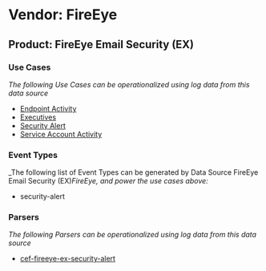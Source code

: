 Vendor: FireEye
===============
Product: FireEye Email Security (EX)
------------------------------------

### Use Cases

_The following Use Cases can be operationalized using log data from this data source_

* [Endpoint Activity](../UseCases/usecase_endpoint_activity.md)
* [Executives](../UseCases/usecase_executives.md)
* [Security Alert](../UseCases/usecase_security_alert.md)
* [Service Account Activity](../UseCases/usecase_service_account_activity.md)


### Event Types

_The following list of Event Types can be generated by Data Source FireEye Email Security (EX)_FireEye, and power the use cases above:_

- security-alert


### Parsers

_The following Parsers can be operationalized using log data from this data source_

* [cef-fireeye-ex-security-alert](../Parsers/parserContent_cef-fireeye-ex-security-alert.md)
